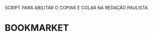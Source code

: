 SCRIPT PARA ABILITAR O COPIAR E COLAR NA REDAÇÃO PAULISTA

# BOOKMARKET

```javascript:function remove_block(){const e=function(e){return e.stopImmediatePropagation(),!0};document.addEventListener("copy",e,!0),document.addEventListener("cut",e,!0),document.addEventListener("paste",e,!0),alert("Block Removed by PASTEKK")}remove_block();
```
